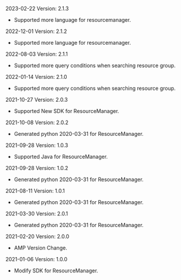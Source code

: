 2023-02-22 Version: 2.1.3
- Supported more language for resourcemanager.

2022-12-01 Version: 2.1.2
- Supported more language for resourcemanager.

2022-08-03 Version: 2.1.1
- Supported more query conditions when searching resource group.

2022-01-14 Version: 2.1.0
- Supported more query conditions when searching resource group.

2021-10-27 Version: 2.0.3
- Supported New SDK for ResourceManager.

2021-10-08 Version: 2.0.2
- Generated python 2020-03-31 for ResourceManager.

2021-09-28 Version: 1.0.3
- Supported Java for ResourceManager.

2021-09-28 Version: 1.0.2
- Generated python 2020-03-31 for ResourceManager.

2021-08-11 Version: 1.0.1
- Generated python 2020-03-31 for ResourceManager.

2021-03-30 Version: 2.0.1
- Generated python 2020-03-31 for ResourceManager.

2021-02-20 Version: 2.0.0
- AMP Version Change.

2021-01-06 Version: 1.0.0
- Modify SDK for ResourceManager.

